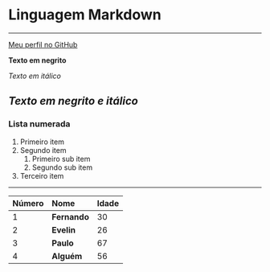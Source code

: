# Linguagem Markdown


---


[Meu perfil no GitHub](http://github.com/fascarii)


**Texto em negrito**

*Texto em itálico*

__*Texto em negrito e itálico*__
---
### Lista numerada

1. Primeiro item
2. Segundo item
   1. Primeiro sub item
   2. Segundo sub item
3. Terceiro item
---
Número | Nome | Idade
--- | :--- | ---
1 |**Fernando** |30
2 |**Evelin** | 26
3 |**Paulo**|67
4 |**Alguém**|56
